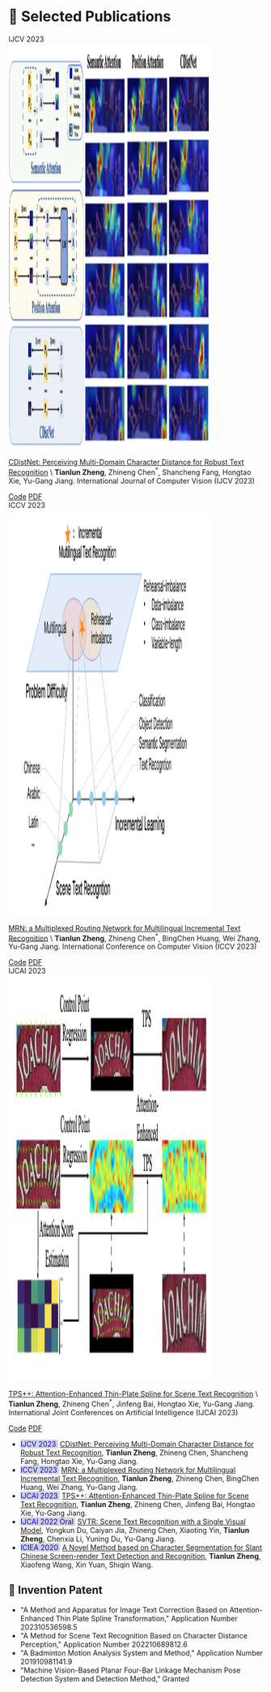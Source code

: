 
# 📝 Selected Publications 

<style>
.box {
  display: inline-block;
  background-color: lightgray;
}

.blue-text {
  color: blue;
}
</style>

[//]: # (&#40;<sup>*</sup> indicates corresponding authorship.&#41; )


<div class='paper-box'><div class='paper-box-image'><div><div class="badge">IJCV 2023</div><img src='images/ijcv2023.png' height="800" width="400" alt="sym"></div></div>
<div class='paper-box-text' markdown="1">

[CDistNet: Perceiving Multi-Domain Character Distance for Robust Text Recognition](https://arxiv.org/abs/2111.11011) \\
<b>Tianlun Zheng</b>, Zhineng Chen<sup>*</sup>, Shancheng Fang, Hongtao Xie, Yu-Gang Jiang. 
International Journal of Computer Vision (IJCV 2023)
<div>
<a href="https://github.com/simplify23/CDistNet">Code</a>
<a href="https://arxiv.org/abs/2111.11011">PDF</a> </div>
</div>
</div>


<div class='paper-box'><div class='paper-box-image'><div><div class="badge">ICCV 2023</div><img src='images/iccv2023.png' height="800" width="400" alt="sym"></div></div>
<div class='paper-box-text' markdown="1">

[MRN: a Multiplexed Routing Network for Multilingual Incremental Text Recognition](https://arxiv.org/abs/2305.14758) \\
<b>Tianlun Zheng</b>, Zhineng Chen<sup>*</sup>, BingChen Huang, Wei Zhang, Yu-Gang Jiang. 
International Conference on Computer Vision (ICCV 2023)
<div>
<a href="https://github.com/simplify23/MRN">Code</a>
<a href="https://arxiv.org/abs/2305.14758">PDF</a> 
</div>
</div>
</div>


<div class='paper-box'><div class='paper-box-image'><div><div class="badge">IJCAI 2023</div><img src='images/ijcai2023.png' height="800" width="400" alt="sym"></div></div>
<div class='paper-box-text' markdown="1">

[TPS++: Attention-Enhanced Thin-Plate Spline for Scene Text Recognition](https://arxiv.org/abs/2305.05322) \\
<b>Tianlun Zheng</b>, Zhineng Chen<sup>*</sup>, Jinfeng Bai, Hongtao Xie, Yu-Gang Jiang. 
International Joint Conferences on Artificial Intelligence (IJCAI 2023)
<div>
<a href="https://github.com/simplify23/TPS_PP">Code</a>
<a href="https://arxiv.org/abs/2305.05322">PDF</a>
</div>
</div>
</div>


[//]: # (<div class='paper-box'><div class='paper-box-image'><div><div class="badge">IJCAI 2022, long</div><img src='images/ijcai2022.png' alt="sym" width="100%"></div></div>)

[//]: # (<div class='paper-box-text' markdown="1">)

[//]: # ([SVTR: Scene Text Recognition with a Single Visual Model]&#40;https://www.ijcai.org/proceedings/2022/124&#41; \\)

[//]: # (Yongkun Du, Caiyan Jia, Zhineng Chen<sup>*</sup>, Xiaoting Yin, <b>Tianlun Zheng</b>, Chenxia Li, Yuning Du, Yu-Gang Jiang. &#40;IJCAI 2022&#41;)

[//]: # (<a href="https://github.com/PaddlePaddle/PaddleOCR">Code</a>)

[//]: # (<a href="https://www.ijcai.org/proceedings/2022/124">PDF</a>)

[//]: # ()
[//]: # (</div>)

[//]: # (</div>)

- <span style="color: blue; background-color: lightgray; "> IJCV 2023 </span>&nbsp;[CDistNet: Perceiving Multi-Domain Character Distance for Robust Text Recognition](https://arxiv.org/abs/2111.11011), **Tianlun Zheng**, Zhineng Chen, Shancheng Fang, Hongtao Xie, Yu-Gang Jiang. 
- <span style="color: blue; background-color: lightgray; "> ICCV 2023 </span>&nbsp;[MRN: a Multiplexed Routing Network for Multilingual Incremental Text Recognition](https://arxiv.org/abs/2305.14758), **Tianlun Zheng**, Zhineng Chen, BingChen Huang, Wei Zhang, Yu-Gang Jiang. 
- <span style="color: blue; background-color: lightgray; "> IJCAI 2023 </span>&nbsp;[TPS++: Attention-Enhanced Thin-Plate Spline for Scene Text Recognition](https://arxiv.org/abs/2305.05322), **Tianlun Zheng**, Zhineng Chen, Jinfeng Bai, Hongtao Xie, Yu-Gang Jiang. 
- <span style="color: blue; background-color: lightgray; "> IJCAI 2022 Oral </span>&nbsp;[SVTR: Scene Text Recognition with a Single Visual Model](https://arxiv.org/abs/2305.05322), Yongkun Du, Caiyan Jia, Zhineng Chen, Xiaoting Yin, **Tianlun Zheng**, Chenxia Li, Yuning Du, Yu-Gang Jiang.
- <span style="color: blue; background-color: lightgray; "> ICIEA 2020 </span>&nbsp;[A Novel Method based on Character Segmentation for Slant Chinese Screen-render Text Detection and Recognition](https://ieeexplore.ieee.org/document/9248381), **Tianlun Zheng**, Xiaofeng Wang, Xin Yuan, Shiqin Wang. 


## 💾 Invention Patent
- "A Method and Apparatus for Image Text Correction Based on Attention-Enhanced Thin Plate Spline Transformation," Application Number 202310536598.5
- "A Method for Scene Text Recognition Based on Character Distance Perception," Application Number 202210689812.6
- "A Badminton Motion Analysis System and Method," Application Number 201910981141.9
- "Machine Vision-Based Planar Four-Bar Linkage Mechanism Pose Detection System and Detection Method," Granted